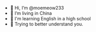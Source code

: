 - 👋 Hi, I’m @moemeow233
- 👀 I’m living in China
- 🚛 I'm learning English in a high school
- 🌱 Trying to better understand you.

<!---
moemeow233/moemeow233 is a ✨ special ✨ repository because its `README.md` (this file) appears on your GitHub profile.
You can click the Preview link to take a look at your changes.
--->
